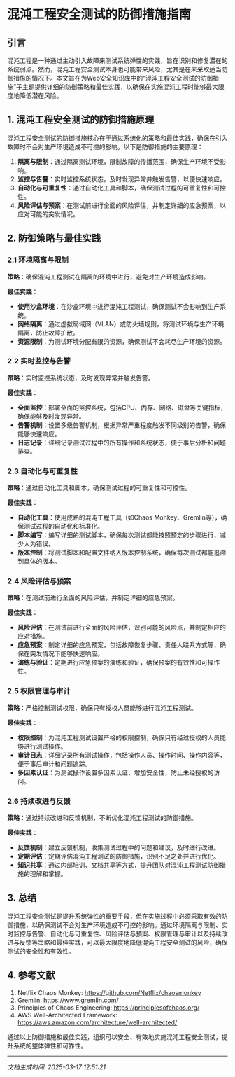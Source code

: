# 混沌工程安全测试的防御措施指南

## 引言

混沌工程是一种通过主动引入故障来测试系统弹性的实践，旨在识别和修复潜在的系统弱点。然而，混沌工程安全测试本身也可能带来风险，尤其是在未采取适当防御措施的情况下。本文旨在为Web安全知识库中的“混沌工程安全测试的防御措施”子主题提供详细的防御策略和最佳实践，以确保在实施混沌工程时能够最大限度地降低潜在风险。

## 1. 混沌工程安全测试的防御措施原理

混沌工程安全测试的防御措施核心在于通过系统化的策略和最佳实践，确保在引入故障时不会对生产环境造成不可控的影响。以下是防御措施的主要原理：

1. **隔离与限制**：通过隔离测试环境，限制故障的传播范围，确保生产环境不受影响。
2. **监控与告警**：实时监控系统状态，及时发现异常并触发告警，以便快速响应。
3. **自动化与可重复性**：通过自动化工具和脚本，确保测试过程的可重复性和可控性。
4. **风险评估与预案**：在测试前进行全面的风险评估，并制定详细的应急预案，以应对可能的突发情况。

## 2. 防御策略与最佳实践

### 2.1 环境隔离与限制

**策略**：确保混沌工程测试在隔离的环境中进行，避免对生产环境造成影响。

**最佳实践**：
- **使用沙盒环境**：在沙盒环境中进行混沌工程测试，确保测试不会影响到生产系统。
- **网络隔离**：通过虚拟局域网（VLAN）或防火墙规则，将测试环境与生产环境隔离，防止故障扩散。
- **资源限制**：为测试环境分配有限的资源，确保测试不会耗尽生产环境的资源。

### 2.2 实时监控与告警

**策略**：实时监控系统状态，及时发现异常并触发告警。

**最佳实践**：
- **全面监控**：部署全面的监控系统，包括CPU、内存、网络、磁盘等关键指标，确保能够及时发现异常。
- **告警机制**：设置多级告警机制，根据异常严重程度触发不同级别的告警，确保能够快速响应。
- **日志记录**：详细记录测试过程中的所有操作和系统状态，便于事后分析和问题排查。

### 2.3 自动化与可重复性

**策略**：通过自动化工具和脚本，确保测试过程的可重复性和可控性。

**最佳实践**：
- **自动化工具**：使用成熟的混沌工程工具（如Chaos Monkey、Gremlin等），确保测试过程的自动化和标准化。
- **脚本编写**：编写详细的测试脚本，确保每次测试都能按照预定的步骤进行，减少人为错误。
- **版本控制**：将测试脚本和配置文件纳入版本控制系统，确保每次测试都能追溯到具体的版本。

### 2.4 风险评估与预案

**策略**：在测试前进行全面的风险评估，并制定详细的应急预案。

**最佳实践**：
- **风险评估**：在测试前进行全面的风险评估，识别可能的风险点，并制定相应的应对措施。
- **应急预案**：制定详细的应急预案，包括故障恢复步骤、责任人联系方式等，确保在突发情况下能够快速响应。
- **演练与验证**：定期进行应急预案的演练和验证，确保预案的有效性和可操作性。

### 2.5 权限管理与审计

**策略**：严格控制测试权限，确保只有授权人员能够进行混沌工程测试。

**最佳实践**：
- **权限控制**：为混沌工程测试设置严格的权限控制，确保只有经过授权的人员能够进行测试操作。
- **审计日志**：详细记录所有测试操作，包括操作人员、操作时间、操作内容等，便于事后审计和问题追踪。
- **多因素认证**：为测试操作设置多因素认证，增加安全性，防止未经授权的访问。

### 2.6 持续改进与反馈

**策略**：通过持续改进和反馈机制，不断优化混沌工程测试的防御措施。

**最佳实践**：
- **反馈机制**：建立反馈机制，收集测试过程中的问题和建议，及时进行改进。
- **定期评估**：定期评估混沌工程测试的防御措施，识别不足之处并进行优化。
- **知识共享**：通过内部培训、文档共享等方式，提升团队对混沌工程测试防御措施的理解和掌握。

## 3. 总结

混沌工程安全测试是提升系统弹性的重要手段，但在实施过程中必须采取有效的防御措施，以确保测试不会对生产环境造成不可控的影响。通过环境隔离与限制、实时监控与告警、自动化与可重复性、风险评估与预案、权限管理与审计以及持续改进与反馈等策略和最佳实践，可以最大限度地降低混沌工程安全测试的风险，确保测试的安全性和有效性。

## 4. 参考文献

1. Netflix Chaos Monkey: https://github.com/Netflix/chaosmonkey
2. Gremlin: https://www.gremlin.com/
3. Principles of Chaos Engineering: https://principlesofchaos.org/
4. AWS Well-Architected Framework: https://aws.amazon.com/architecture/well-architected/

通过以上防御措施和最佳实践，组织可以安全、有效地实施混沌工程安全测试，提升系统的整体弹性和可靠性。

---

*文档生成时间: 2025-03-17 12:51:21*

